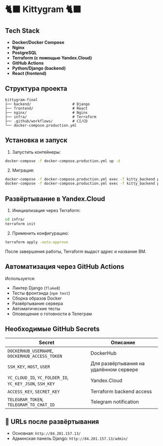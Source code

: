 # 🐈‍⬛ Kittygram 🐈‍⬛

## Tech Stack

- **Docker/Docker Compose**
- **Nginx**
- **PostgreSQL**
- **Terraform (с помощью Yandex.Cloud)**
- **GitHub Actions**
- **Python/Django (backend)**
- **React (frontend)**

## Структура проекта

```
kittygram-final
├── backend/                   # Django
├── frontend/                  # React
├── nginx/                     # Nginx
├── infra/                     # Terraform
├── .github/workflows/         # CI/CD
└── docker-compose.production.yml
```

## Установка и запуск

1. Запустить контейнеры:

```bash
docker-compose -f docker-compose.production.yml up -d
```

2. Миграция:

```bash
docker-compose -f docker-compose.production.yml exec -T kitty_backend python manage.py migrate
docker-compose -f docker-compose.production.yml exec -T kitty_backend python manage.py collectstatic --noinput
```

## Развёртывание в Yandex.Cloud

1. Инициализация через Terraform:

```bash
cd infra/
terraform init
```

2. Применить конфигурацию:

```bash
terraform apply -auto-approve
```

После завершения работы, Terraform выдаст адрес и название ВМ.

## Автоматизация через GitHub Actions

Используется:

- Линтер Django (`flake8`)
- Тесты фронтэнда (`npm test`)
- Сборка образов Docker
- Развёртывание сервера
- Автоматические тесты
- Оповещение о готовности в Телеграм

## Необходимые GitHub Secrets

| Secret |  Описание   |
|--------|-------------|
| `DOCKERHUB_USERNAME`, `DOCKERHUB_ACCESS_TOKEN` | DockerHub |
| `SSH_KEY`, `HOST`, `USER` | Для развёртывания на удалённом сервере |
| `YC_CLOUD_ID`, `YC_FOLDER_ID`, `YC_KEY_JSON`, `SSH_KEY` | Yandex.Cloud |
| `ACCESS_KEY`, `SECRET_KEY` | Terraform backend access |
| `TELEGRAM_TOKEN`, `TELEGRAM_TO_CHAT_ID` | Telegram notification |

## 🔗 URLs после развёртывания

- Основная: `http://84.201.157.13/`
- Админская панель Django: `http://84.201.157.13/admin/`
